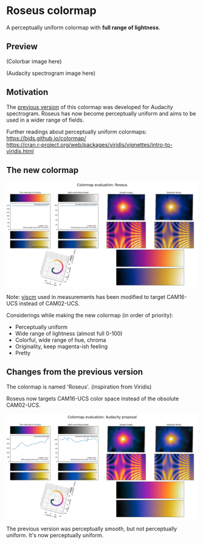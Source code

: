 # Roseus colormap

A perceptually uniform colormap with **full range of lightness**.


## Preview

(Colorbar image here)

(Audacity spectrogram image here)


## Motivation

The [previous version](https://github.com/dofuuz/audacity-colormap/tree/v1.0.0) of this colormap was developed for Audacity spectrogram. Roseus has now become perceptually uniform and aims to be used in a wider range of fields.

Further readings about perceptually uniform colormaps:  
https://bids.github.io/colormap/  
https://cran.r-project.org/web/packages/viridis/vignettes/intro-to-viridis.html


## The new colormap

![viscm-roseus](img/viscm-roseus.png)

Note: [viscm](https://github.com/matplotlib/viscm) used in measurements has been modified to target CAM16-UCS instead of CAM02-UCS.

Considerings while making the new colormap (in order of priority):
- Perceptually uniform
- Wide range of lightness (almost full 0-100)
- Colorful, wide range of hue, chroma
- Originality, keep magenta-ish feeling
- Pretty


## Changes from the previous version

The colormap is named 'Roseus'. (inspiration from Viridis)

Roseus now targets CAM16-UCS color space instead of the obsolute CAM02-UCS.

![viscm-audaspec](img/viscm-audaspec.png)

The previous version was perceptually smooth, but not perceptually uniform. It's now perceptually uniform.
